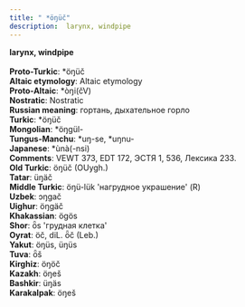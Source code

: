 ```yaml
---
title: " *öŋüč"
description:  larynx, windpipe
---
```

<p data-pagefind-weight="0.5">
<strong> larynx, windpipe</strong><br><br>
<strong>Proto-Turkic</strong>:  *öŋüč<br>
<strong>Altaic etymology</strong>:  Altaic etymology<br>
<strong> Proto-Altaic</strong>:  *òŋi(čV)<br>
<strong>Nostratic</strong>:  Nostratic<br>
<strong>Russian meaning</strong>:  гортань, дыхательное горло<br>
<strong>Turkic</strong>:  *öŋüč<br>
<strong>Mongolian</strong>:  *öŋgül-<br>
<strong>Tungus-Manchu</strong>:  *uŋ-se, *uŋnu-<br>
<strong>Japanese</strong>:  *ùnà(-nsi)<br>
<strong>Comments</strong>:  VEWT 373, EDT 172, ЭСТЯ 1, 536, Лексика 233.<br>
<strong>Old Turkic</strong>:  öŋüč (OUygh.)<br>
<strong>Tatar</strong>:  üŋäč<br>
<strong>Middle Turkic</strong>:  öŋü-lük 'нагрудное украшение' (R)<br>
<strong>Uzbek</strong>:  ɔŋgač<br>
<strong>Uighur</strong>:  öŋgäč<br>
<strong>Khakassian</strong>:  ögös<br>
<strong>Shor</strong>:  ȫs 'грудная клетка'<br>
<strong>Oyrat</strong>:  öč, diL. ȫč (Leb.)<br>
<strong>Yakut</strong>:  öŋüs, üŋüs<br>
<strong>Tuva</strong>:  ȫš<br>
<strong>Kirghiz</strong>:  öŋöč<br>
<strong>Kazakh</strong>:  öŋeš<br>
<strong>Bashkir</strong>:  üŋäs<br>
<strong>Karakalpak</strong>:  öŋeš<br>

</p>
